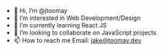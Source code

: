 - 👋 Hi, I’m @jtoomay
- 👀 I’m interested in Web Development/Design
- 🌱 I’m currently learning React JS
- 💞️ I’m looking to collaborate on JavaScript projects
- 📫 How to reach me Email: jake@toomay.dev

<!---
jtoomay/jtoomay is a ✨ special ✨ repository because its `README.md` (this file) appears on your GitHub profile.
You can click the Preview link to take a look at your changes.
--->
